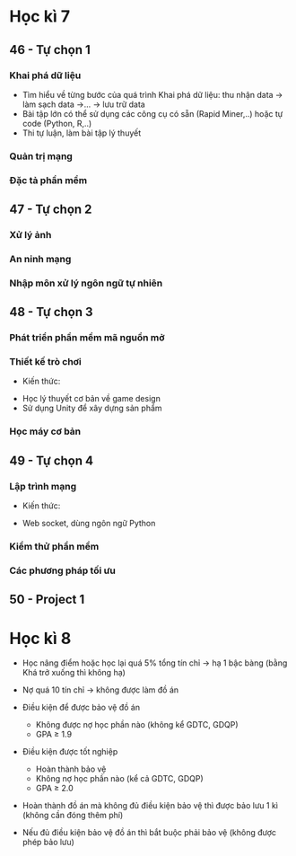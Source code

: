 # Học kì 7

## 46 - Tự chọn 1
### Khai phá dữ liệu
- Tìm hiểu về từng bước của quá trình Khai phá dữ liệu: thu nhận data -> làm sạch data ->... -> lưu trữ data
- Bài tập lớn có thể sử dụng các công cụ có sẵn (Rapid Miner,..) hoặc tự code (Python, R,..)
- Thi tự luận, làm bài tập lý thuyết


### Quản trị mạng 
### Đặc tả phần mềm

## 47 - Tự chọn 2
### Xử lý ảnh
### An ninh mạng
### Nhập môn xử lý ngôn ngữ tự nhiên

## 48 - Tự chọn 3
### Phát triển phần mềm mã nguồn mở 
### Thiết kế trò chơi
- Kiến thức:
+ Học lý thuyết cơ bản về game design
+ Sử dụng Unity để xây dựng sản phẩm

### Học máy cơ bản

## 49 - Tự chọn 4
### Lập trình mạng
- Kiến thức:
+ Web socket, dùng ngôn ngữ Python

### Kiểm thử phần mềm 
### Các phương pháp tối ưu 

## 50 - Project 1

# Học kì 8
- Học nâng điểm hoặc học lại quá 5% tổng tín chỉ -> hạ 1 bậc bàng (bằng Khá trở xuống thì không hạ)
- Nợ quá 10 tín chỉ -> không được làm đồ án
- Điều kiện để được bảo vệ đồ án
    - Không được nợ học phần nào (không kể GDTC, GDQP)
    - GPA ≥ 1.9

- Điều kiện được tốt nghiệp
    - Hoàn thành bảo vệ
    - Không nợ học phần nào (kể cả GDTC, GDQP)
    - GPA ≥ 2.0

- Hoàn thành đồ án mà không đủ điều kiện bảo vệ thì được bảo lưu 1 kì (không cần đóng thêm phí)
- Nếu đủ điều kiện bảo vệ đồ án thì bắt buộc phải bảo vệ (không được phép bảo lưu)
